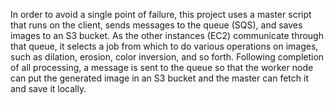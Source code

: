 In order to avoid a single point of failure, this project uses a master script that runs on the client, sends messages to the queue (SQS), and saves images to an S3 bucket. As the other instances (EC2) communicate through that queue, it selects a job from which to do various operations on images, such as dilation, erosion, color inversion, and so forth. Following completion of all processing, a message is sent to the queue so that the worker node can put the generated image in an S3 bucket and the master can fetch it and save it locally.
